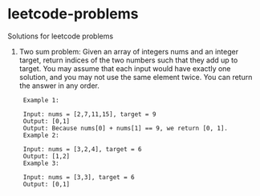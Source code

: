 # leetcode-problems
Solutions for leetcode problems

1. Two sum problem:
   Given an array of integers nums and an integer target, return indices of the two numbers such that they add up to target.
   You may assume that each input would have exactly one solution, and you may not use the same element twice.
   You can return the answer in any order.

        Example 1:
                
        Input: nums = [2,7,11,15], target = 9
        Output: [0,1]
        Output: Because nums[0] + nums[1] == 9, we return [0, 1].
        Example 2:
                
        Input: nums = [3,2,4], target = 6
        Output: [1,2]
        Example 3:
                
        Input: nums = [3,3], target = 6
        Output: [0,1]

